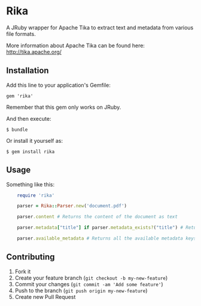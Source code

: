 # Rika

A JRuby wrapper for Apache Tika to extract text and metadata from various file formats.

More information about Apache Tika can be found here: http://tika.apache.org/

## Installation

Add this line to your application's Gemfile:

    gem 'rika'

Remember that this gem only works on JRuby.

And then execute:

    $ bundle

Or install it yourself as:

    $ gem install rika

## Usage

Something like this:
```ruby
	require 'rika'

	parser = Rika::Parser.new('document.pdf')

	parser.content # Returns the content of the document as text

	parser.metadata["title"] if parser.metadata_exists?("title") # Returns the metadata field title if it exists 

	parser.available_metadata # Returns all the available metadata keys that can be read from the document
```
## Contributing

1. Fork it
2. Create your feature branch (`git checkout -b my-new-feature`)
3. Commit your changes (`git commit -am 'Add some feature'`)
4. Push to the branch (`git push origin my-new-feature`)
5. Create new Pull Request
